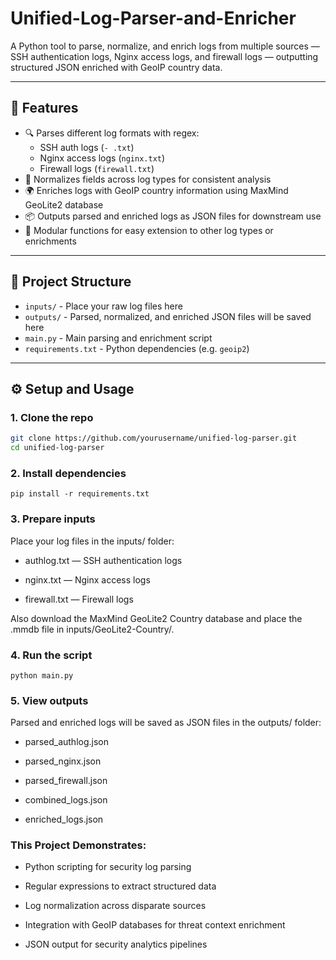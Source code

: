# Unified-Log-Parser-and-Enricher
A Python tool to parse, normalize, and enrich logs from multiple sources — SSH authentication logs, Nginx access logs, and firewall logs — outputting structured JSON enriched with GeoIP country data.

---

## 🚀 Features

- 🔍 Parses different log formats with regex:
  - SSH auth logs (`- .txt`)
  - Nginx access logs (`nginx.txt`)
  - Firewall logs (`firewall.txt`)
- 🔄 Normalizes fields across log types for consistent analysis
- 🌍 Enriches logs with GeoIP country information using MaxMind GeoLite2 database
- 📦 Outputs parsed and enriched logs as JSON files for downstream use
- 🧩 Modular functions for easy extension to other log types or enrichments

---

## 📁 Project Structure

- `inputs/` - Place your raw log files here
- `outputs/` - Parsed, normalized, and enriched JSON files will be saved here
- `main.py` - Main parsing and enrichment script
- `requirements.txt` - Python dependencies (e.g. `geoip2`)

---

## ⚙️ Setup and Usage

### 1. Clone the repo

```bash
git clone https://github.com/yourusername/unified-log-parser.git
cd unified-log-parser
```

### 2. Install dependencies
```
pip install -r requirements.txt
```
### 3. Prepare inputs
Place your log files in the inputs/ folder:

- authlog.txt — SSH authentication logs

- nginx.txt — Nginx access logs

- firewall.txt — Firewall logs

Also download the MaxMind GeoLite2 Country database and place the .mmdb file in inputs/GeoLite2-Country/.
### 4. Run the script
```
python main.py
```
### 5. View outputs
Parsed and enriched logs will be saved as JSON files in the outputs/ folder:

- parsed_authlog.json

- parsed_nginx.json

- parsed_firewall.json

- combined_logs.json

- enriched_logs.json

### This Project Demonstrates:
- Python scripting for security log parsing

- Regular expressions to extract structured data

- Log normalization across disparate sources

- Integration with GeoIP databases for threat context enrichment

- JSON output for security analytics pipelines
